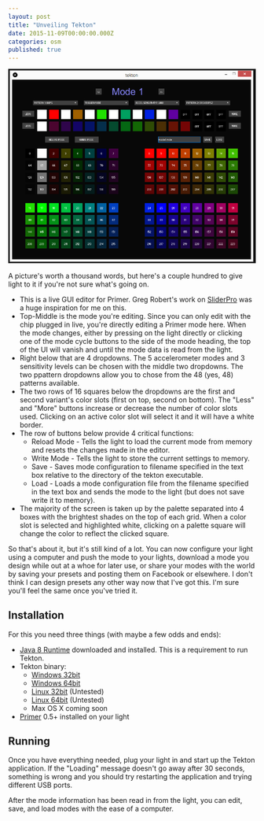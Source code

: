 ```yaml
---
layout: post
title: "Unveiling Tekton"
date: 2015-11-09T00:00:00.000Z
categories: osm
published: true
---
```

![Tekton](/images/tekton.png)

A picture's worth a thousand words, but here's a couple hundred to give light to it if you're not sure what's going on.

* This is a live GUI editor for Primer. Greg Robert's work on [SliderPro](http://github.com/gregroberti/Slider-Pro/) was a huge inspiration for me on this.
* Top-Middle is the mode you're editing. Since you can only edit with the chip plugged in live, you're directly editing a Primer mode here. When the mode changes, either by pressing on the light directly or clicking one of the mode cycle buttons to the side of the mode heading, the top of the UI will vanish and until the mode data is read from the light.
* Right below that are 4 dropdowns. The 5 accelerometer modes and 3 sensitivity levels can be chosen with the middle two dropdowns. The two ppattern dropdowns allow you to chose from the 48 (yes, 48) patterns available.
* The two rows of 16 squares below the dropdowns are the first and second variant's color slots (first on top, second on bottom). The "Less" and "More" buttons increase or decrease the number of color slots used. Clicking on an active color slot will select it and it will have a white border.
* The row of buttons below provide 4 critical functions:
  * Reload Mode - Tells the light to load the current mode from memory and resets the changes made in the editor.
  * Write Mode - Tells the light to store the current settings to memory.
  * Save - Saves mode configuration to filename specified in the text box relative to the directory of the tekton executable.
  * Load - Loads a mode configuration file from the filename specified in the text box and sends the mode to the light (but does not save write it to memory).
* The majority of the screen is taken up by the palette separated into 4 boxes with the brightest shades on the top of each grid. When a color slot is selected and highlighted white, clicking on a palette square will change the color to reflect the clicked square.

So that's about it, but it's still kind of a lot. You can now configure your light using a computer and push the mode to your lights, download a mode you design while out at a whoe for later use, or share your modes with the world by saving your presets and posting them on Facebook or elsewhere. I don't think I can design presets any other way now that I've got this. I'm sure you'll feel the same once you've tried it.


## Installation

For this you need three things (with maybe a few odds and ends):

* [Java 8 Runtime](http://www.oracle.com/technetwork/java/javase/downloads/jre8-downloads-2133155.html) downloaded and installed. This is a requirement to run Tekton.
* Tekton binary:
  * [Windows 32bit](/firmwares/tekton.0.1.win32.zip)
  * [Windows 64bit](/firmwares/tekton.0.1.win64.zip)
  * [Linux 32bit](/firmwares/tekton.0.1.linux32.zip) (Untested)
  * [Linux 64bit](/firmwares/tekton.0.1.linux64.zip) (Untested)
  * Max OS X coming soon
* [Primer](/primer.html) 0.5+ installed on your light


## Running

Once you have everything needed, plug your light in and start up the Tekton application. If the "Loading" message doesn't go away after 30 seconds, something is wrong and you should try restarting the application and trying different USB ports.

After the mode information has been read in from the light, you can edit, save, and load modes with the ease of a computer.
